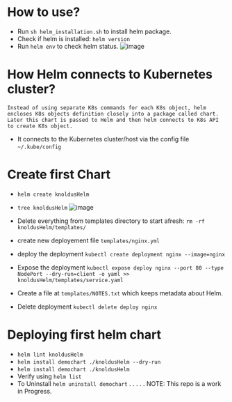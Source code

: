 # How to use?
- Run `sh helm_installation.sh` to install helm package.
- Check if helm is installed: `helm version`
- Run `helm env` to check helm status.
![image](https://user-images.githubusercontent.com/76727343/209653191-42be1e5c-3aa9-445a-9762-079947d00169.png)

# How Helm connects to Kubernetes cluster?
```
Instead of using separate K8s commands for each K8s object, helm encloses K8s objects definition closely into a package called chart.
Later this chart is passed to Helm and then helm connects to K8s API to create K8s object.
```
- It connects to the Kubernetes cluster/host via the config file `~/.kube/config`

# Create first Chart
- `helm create knoldusHelm`
- `tree knoldusHelm`
![image](https://user-images.githubusercontent.com/76727343/209653328-4384fd40-c119-498d-b994-6ee7c647c1f5.png)


- Delete everything from templates directory to start afresh: `rm -rf knoldusHelm/templates/`
- create new deployement file `templates/nginx.yml`
- deploy the deployment `kubectl create deployment nginx --image=nginx`
- Expose the deployment `kubectl expose deploy nginx --port 80 --type NodePort --dry-run=client -o yaml >> knoldusHelm/templates/service.yaml`
- Create a file at `templates/NOTES.txt` which keeps metadata about Helm.
- Delete deployment `kubectl delete deploy nginx`

# Deploying first helm chart
- `helm lint knoldusHelm`
- `helm install demochart ./knoldusHelm --dry-run`
- `helm install demochart ./knoldusHelm`
- Verify using `helm list`
- To Uninstall `helm uninstall demochart`
.
.
.
.
.
NOTE: This repo is a work in Progress.
